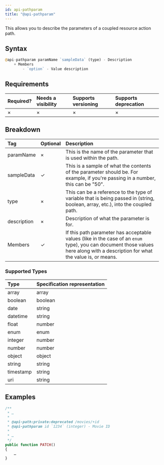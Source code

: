 ```yaml
---
id: api-pathparam
title: "@api-pathparam"
---
```


This allows you to describe the parameters of a coupled resource action path.

## Syntax
```php
@api-pathparam paramName `sampleData` (type) - Description
    + Members
        - `option` - Value description
```

## Requirements

| Required? | Needs a visibility | Supports versioning | Supports deprecation |
| :--- | :--- | :--- | :--- |
| × | × | × | × |

## Breakdown

| Tag | Optional | Description |
| :--- | :--- | :--- |
| paramName | × | This is the name of the parameter that is used within the path. |
| sampleData | ✓ | This is a sample of what the contents of the parameter should be. For example, if you're passing in a number, this can be "50". |
| type | × | This can be a reference to the type of variable that is being passed in (string, boolean, array, etc.), into the coupled path. |
| description | × | Description of what the parameter is for. |
| Members | ✓ | If this path parameter has acceptable values (like in the case of an `enum` type), you can document those values here along with a description for what the value is, or means. |

### Supported Types

| Type | Specification representation |
| :--- | :--- |
| array | array |
| boolean | boolean |
| date | string |
| datetime | string |
| float | number |
| enum | enum |
| integer | number |
| number | number |
| object | object |
| string | string |
| timestamp | string |
| uri | string |

## Examples
```php
/**
 * …
 *
 * @api-path:private:deprecated /movies/+id
 * @api-pathparam id `1234` (integer) - Movie ID
 *
 * …
 */
public function PATCH()
{
    …
}
```
